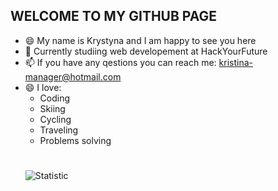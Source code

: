##      WELCOME TO MY GITHUB PAGE
* 😄 My name is Krystyna and I am happy to see you here 
* 🔭 Currently studiing web developement at HackYourFuture  
* 📫 If you have any qestions you can reach me: <kristina-manager@hotmail.com>
* 😄 I love: 
    * Coding
    * Skiing 
    * Cycling
    * Traveling 
    * Problems solving 
    #
    ![Statistic](https://github-readme-stats.vercel.app/api?username=KrystynaMil&show_icons=true&theme=tokyonight&title_color=#153fe8,text_color=#201c36)
